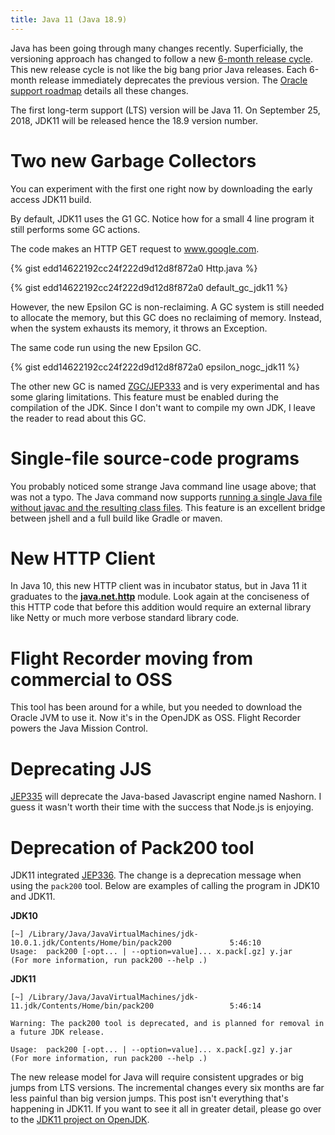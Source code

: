 ```yaml
---
title: Java 11 (Java 18.9)
---
```


Java has been going through many changes recently. Superficially, the versioning approach has changed to follow a new [6-month release cycle](https://blogs.oracle.com/java-platform-group/update-and-faq-on-the-java-se-release-cadence). This new release cycle is not like the big bang prior Java releases. Each 6-month release immediately deprecates the previous version. The [Oracle support roadmap](http://www.oracle.com/technetwork/java/javase/eol-135779.html) details all these changes.

The first long-term support (LTS) version will be Java 11. On September 25, 2018, JDK11 will be released hence the 18.9 version number.

# Two new Garbage Collectors

You can experiment with the first one right now by downloading the early access JDK11 build.

By default, JDK11 uses the G1 GC. Notice how for a small 4 line program it still performs some GC actions.

The code makes an HTTP GET request to www.google.com.

{% gist edd14622192cc24f222d9d12d8f872a0 Http.java %}

{% gist edd14622192cc24f222d9d12d8f872a0 default_gc_jdk11 %}

However, the new Epsilon GC is non-reclaiming. A GC system is still needed to allocate the memory, but this GC does no reclaiming of memory. Instead, when the system exhausts its memory, it throws an Exception.

The same code run using the new Epsilon GC.

{% gist edd14622192cc24f222d9d12d8f872a0 epsilon_nogc_jdk11 %}

The other new GC is named [ZGC/JEP333](http://openjdk.java.net/jeps/333) and is very experimental and has some glaring limitations. This feature must be enabled during the compilation of the JDK. Since I don't want to compile my own JDK, I leave the reader to read about this GC.

# Single-file source-code programs

You probably noticed some strange Java command line usage above; that was not a typo. The Java command now supports [running a single Java file without javac and the resulting class files](http://openjdk.java.net/jeps/330). This feature is an excellent bridge between jshell and a full build like Gradle or maven.

# New HTTP Client

In Java 10, this new HTTP client was in incubator status, but in Java 11 it graduates to the [**java.net.http**](http://openjdk.java.net/jeps/321) module. Look again at the conciseness of this HTTP code that before this addition would require an external library like Netty or much more verbose standard library code.

# Flight Recorder moving from commercial to OSS

This tool has been around for a while, but you needed to download the Oracle JVM to use it. Now it's in the OpenJDK as OSS. Flight Recorder powers the Java Mission Control.

# Deprecating JJS

[JEP335](http://openjdk.java.net/jeps/335) will deprecate the Java-based Javascript engine named Nashorn. I guess it wasn't worth their time with the success that Node.js is enjoying.

# Deprecation of Pack200 tool

JDK11 integrated [JEP336](http://openjdk.java.net/jeps/336). The change is a deprecation message when using the `pack200` tool. Below are examples of calling the program in JDK10 and JDK11.

**JDK10**
```
[~] /Library/Java/JavaVirtualMachines/jdk-10.0.1.jdk/Contents/Home/bin/pack200             5:46:10
Usage:  pack200 [-opt... | --option=value]... x.pack[.gz] y.jar
(For more information, run pack200 --help .)
```

**JDK11**
```
[~] /Library/Java/JavaVirtualMachines/jdk-11.jdk/Contents/Home/bin/pack200                 5:46:14

Warning: The pack200 tool is deprecated, and is planned for removal in a future JDK release.

Usage:  pack200 [-opt... | --option=value]... x.pack[.gz] y.jar
(For more information, run pack200 --help .)
```

The new release model for Java will require consistent upgrades or big jumps from LTS versions. The incremental changes every six months are far less painful than big version jumps. This post isn't everything that's happening in JDK11. If you want to see it all in greater detail, please go over to the [JDK11 project on OpenJDK](http://openjdk.java.net/projects/jdk/11/).

